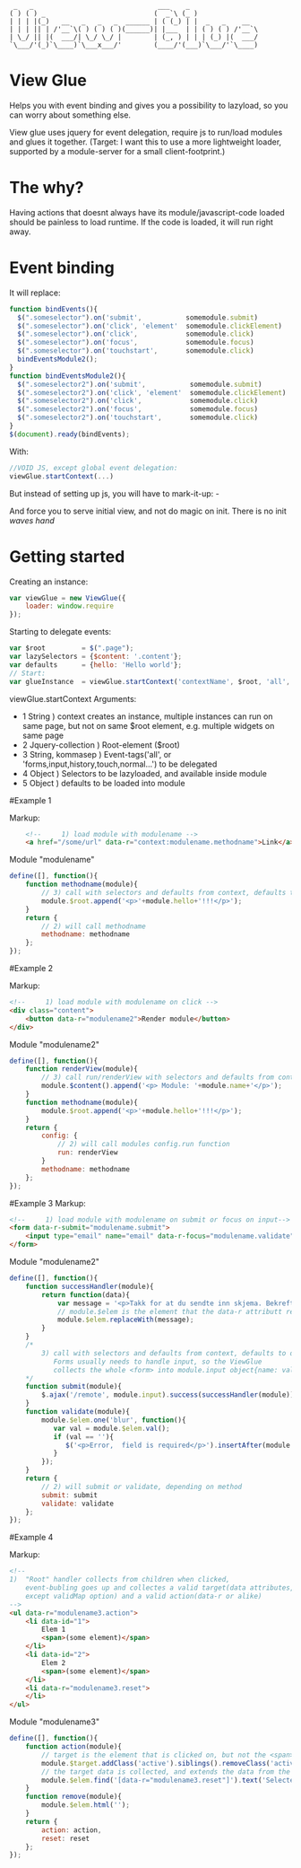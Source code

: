      _   _                               ___    _                 
    ( ) ( ) _                           (  _`\ (_ )               
    | | | |(_)   __   _   _   _  ______ | ( (_) | |  _   _    __  
    | | | || | /'__`\( ) ( ) ( )(______)| |___  | | ( ) ( ) /'__`\
    | \_/ || |(  ___/| \_/ \_/ |        | (_, ) | | | (_) |(  ___/
    `\___/'(_)`\____)`\___x___/'        (____/'(___)`\___/'`\____)
                                                                                                                                

# View Glue

Helps you with event binding and gives you a possibility to lazyload, so you can worry about something else.

View glue uses jquery for event delegation, require js to run/load modules and glues it together.
(Target: I want this to use a more lightweight loader, supported by a module-server for a small client-footprint.)

# The why?

Having actions that doesnt always have its module/javascript-code loaded should be painless to load runtime.
If the code is loaded, it will run right away.

# Event binding

It will replace:
    
```javascript    
function bindEvents(){
  $(".someselector").on('submit',           somemodule.submit)
  $(".someselector").on('click', 'element'  somemodule.clickElement)
  $(".someselector").on('click',            somemodule.click)
  $(".someselector").on('focus',            somemodule.focus)
  $(".someselector").on('touchstart',       somemodule.click)
  bindEventsModule2();
}
function bindEventsModule2(){
  $(".someselector2").on('submit',           somemodule.submit)
  $(".someselector2").on('click', 'element'  somemodule.clickElement)
  $(".someselector2").on('click',            somemodule.click)
  $(".someselector2").on('focus',            somemodule.focus)
  $(".someselector2").on('touchstart',       somemodule.click)
}
$(document).ready(bindEvents);
```

With:
```javascript
//VOID JS, except global event delegation:
viewGlue.startContext(...)
```    

But instead of setting up js, you will have to mark-it-up:
    - <a href="/some/real/url" data-r="somemodule.show"></a>


And force you to serve initial view, and not do magic on init. There is no init *waves hand*



# Getting started

Creating an instance:

```javascript
var viewGlue = new ViewGlue({
    loader: window.require
});
```    

Starting to delegate events:

```javascript
var $root         = $(".page");
var lazySelectors = {$content: '.content'};
var defaults      = {hello: 'Hello world'};
// Start:
var glueInstance  = viewGlue.startContext('contextName', $root, 'all', lazySelectors,  defaults);
```

viewGlue.startContext Arguments:

* 1 String ) context creates an instance, multiple instances can run on same page, but not on same $root element, e.g. multiple widgets on same page
* 2 Jquery-collection ) Root-element ($root)
* 3 String, kommasep ) Event-tags('all', or 'forms,input,history,touch,normal...') to be delegated
* 4 Object ) Selectors to be lazyloaded, and available inside module
* 5 Object ) defaults to be loaded into module


#Example 1

Markup:

```html
    <!--     1) load module with modulename -->
    <a href="/some/url" data-r="context:modulename.methodname">Link</a>
```    

Module "modulename"

```javascript
define([], function(){
    function methodname(module){
        // 3) call with selectors and defaults from context, defaults to delegated $root.
        module.$root.append('<p>'+module.hello+'!!!</p>');
    }
    return {
        // 2) will call methodname
        methodname: methodname
    };
});
```



#Example 2

Markup:

```html
<!--     1) load module with modulename on click -->
<div class="content">
    <button data-r="modulename2">Render module</button>
</div>
```

Module "modulename2"

```javascript
define([], function(){
    function renderView(module){
        // 3) call run/renderView with selectors and defaults from context, defaults to delegated $root.
        module.$content().append('<p> Module: '+module.name+'</p>');
    }
    function methodname(module){
        module.$root.append('<p>'+module.hello+'!!!</p>');
    }
    return {
        config: {
            // 2) will call modules config.run function
            run: renderView
        }
        methodname: methodname
    };
});
```    




#Example 3
Markup:

```html
<!--     1) load module with modulename on submit or focus on input-->
<form data-r-submit="modulename.submit">
    <input type="email" name="email" data-r-focus="modulename.validate" />
</form>
```

Module "modulename2"

```javascript
define([], function(){
    function successHandler(module){
        return function(data){
            var message = '<p>Takk for at du sendte inn skjema. Bekreftelse er sendt til ' + module.input.email + '</p>';
            // module.$elem is the element that the data-r attributt resides on.
            module.$elem.replaceWith(message);
        }
    }
    /*
        3) call with selectors and defaults from context, defaults to delegated $root.
           Forms usually needs to handle input, so the ViewGlue 
           collects the whole <form> into module.input object{name: val()} for easy access
    */
    function submit(module){
        $.ajax('/remote', module.input).success(successHandler(module));
    }
    function validate(module){
        module.$elem.one('blur', function(){
           var val = module.$elem.val();
           if (val == ''){
              $('<p>Error,  field is required</p>').insertAfter(module.$elem);
           }
        });
    }
    return {
        // 2) will submit or validate, depending on method
        submit: submit
        validate: validate
    };
});
```

#Example 4

Markup:

```html
<!--
1)  "Root" handler collects from children when clicked,
    event-bubling goes up and collectes a valid target(data attributes,
    except validMap option) and a valid action(data-r or alike)
-->
<ul data-r="modulename3.action">
    <li data-id="1">
        Elem 1
        <span>(some element)</span>
    </li>
    <li data-id="2">
        Elem 2
        <span>(some element)</span>
    </li>
    <li data-r="modulename3.reset">
    </li>
</ul>
```


Module "modulename3"

```javascript
define([], function(){
    function action(module){
        // target is the element that is clicked on, but not the <span> because it doesnt have any "valid" data-attributes
        module.$target.addClass('active').siblings().removeClass('active');
        // the target data is collected, and extends the data from the $elem
        module.$elem.find('[data-r="modulename3.reset"]').text('Selected '+module.id);
    }
    function remove(module){
        module.$elem.html('');
    }
    return {
        action: action,
        reset: reset
    };
});
```

    


